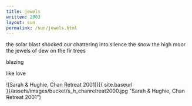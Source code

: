 ```yaml
---
title: jewels 
written: 2003
layout: sun
permalink: /sun/jewels.html
---
```


<div class="poem">
the solar blast  
shocked our chattering  
into silence  
the snow  
the high moor  
the jewels of dew  
on the fir trees


blazing


like love
</div>

![Sarah & Hughie, Chan Retreat 2001]({{ site.baseurl }}/assets/images/bucket/s_h_chanretreat2000.jpg "Sarah & Hughie, Chan Retreat 2001")

